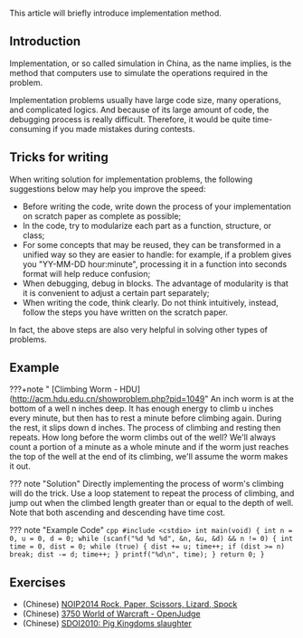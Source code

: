 This article will briefly introduce implementation method.

## Introduction

Implementation, or so called simulation in China, as the name implies, is the method that computers use to simulate the operations required in the problem.

Implementation problems usually have large code size, many operations, and complicated logics. And because of its large amount of code, the debugging process is really difficult. Therefore, it would be quite time-consuming if you made mistakes during contests.

## Tricks for writing 

When writing solution for implementation problems, the following suggestions below may help you improve the speed:

- Before writing the code, write down the process of your implementation on scratch paper as complete as possible;
- In the code, try to modularize each part as a function, structure, or class;
- For some concepts that may be reused, they can be transformed in a unified way so they are easier to handle: for example, if a problem gives you "YY-MM-DD hour:minute", processing it in a function into seconds format will help reduce confusion;
- When debugging, debug in blocks. The advantage of modularity is that it is convenient to adjust a certain part separately;
- When writing the code, think clearly. Do not think intuitively, instead, follow the steps you have written on the scratch paper.

In fact, the above steps are also very helpful in solving other types of problems.

## Example

???+note " [Climbing Worm - HDU](http://acm.hdu.edu.cn/showproblem.php?pid=1049"
    An inch worm is at the bottom of a well n inches deep. It has enough energy to climb u inches every minute, but then has to rest a minute before climbing again. During the rest, it slips down d inches. The process of climbing and resting then repeats. How long before the worm climbs out of the well? We'll always count a portion of a minute as a whole minute and if the worm just reaches the top of the well at the end of its climbing, we'll assume the worm makes it out.

??? note "Solution"
    Directly implementing the process of worm's climbing will do the trick. Use a loop statement to repeat the process of climbing, and jump out when the climbed length greater than or equal to the depth of well. Note that both ascending and descending have time cost.

??? note "Example Code"
    ```cpp
    #include <cstdio>
    int main(void) {
      int n = 0, u = 0, d = 0;
      while (scanf("%d %d %d", &n, &u, &d) && n != 0) {
        int time = 0, dist = 0;
        while (true) {
          dist += u;
          time++;
          if (dist >= n) break;
          dist -= d;
          time++;
        }
        printf("%d\n", time);
      }
      return 0;
    }
    ```
    
## Exercises

- (Chinese) [NOIP2014 Rock, Paper, Scissors, Lizard, Spock](https://uoj.ac/problem/15)
- (Chinese) [3750 World of Warcraft - OpenJudge](http://bailian.openjudge.cn/practice/3750/)
- (Chinese) [SDOI2010: Pig Kingdoms slaughter](https://loj.ac/p/2885)